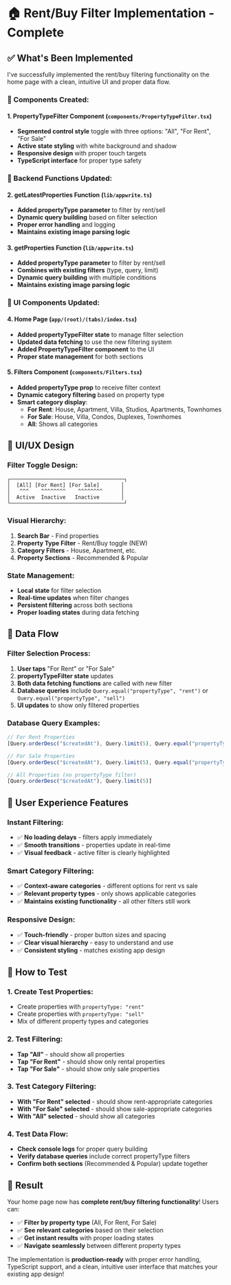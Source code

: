 # 🏠 Rent/Buy Filter Implementation - Complete

## ✅ What's Been Implemented

I've successfully implemented the rent/buy filtering functionality on the home page with a clean, intuitive UI and proper data flow.

### **🔧 Components Created:**

#### **1. PropertyTypeFilter Component** (`components/PropertyTypeFilter.tsx`)
- **Segmented control style** toggle with three options: "All", "For Rent", "For Sale"
- **Active state styling** with white background and shadow
- **Responsive design** with proper touch targets
- **TypeScript interface** for proper type safety

### **🔧 Backend Functions Updated:**

#### **2. getLatestProperties Function** (`lib/appwrite.ts`)
- **Added propertyType parameter** to filter by rent/sell
- **Dynamic query building** based on filter selection
- **Proper error handling** and logging
- **Maintains existing image parsing logic**

#### **3. getProperties Function** (`lib/appwrite.ts`)
- **Added propertyType parameter** to filter by rent/sell
- **Combines with existing filters** (type, query, limit)
- **Dynamic query building** with multiple conditions
- **Maintains existing image parsing logic**

### **🔧 UI Components Updated:**

#### **4. Home Page** (`app/(root)/(tabs)/index.tsx`)
- **Added propertyTypeFilter state** to manage filter selection
- **Updated data fetching** to use the new filtering system
- **Added PropertyTypeFilter component** to the UI
- **Proper state management** for both sections

#### **5. Filters Component** (`components/Filters.tsx`)
- **Added propertyType prop** to receive filter context
- **Dynamic category filtering** based on property type
- **Smart category display**:
  - **For Rent**: House, Apartment, Villa, Studios, Apartments, Townhomes
  - **For Sale**: House, Villa, Condos, Duplexes, Townhomes
  - **All**: Shows all categories

## 🎨 UI/UX Design

### **Filter Toggle Design:**
```
┌─────────────────────────────────────┐
│  [All] [For Rent] [For Sale]       │
│   ^^^    ^^^^^^^^    ^^^^^^^^      │
│  Active  Inactive   Inactive       │
└─────────────────────────────────────┘
```

### **Visual Hierarchy:**
1. **Search Bar** - Find properties
2. **Property Type Filter** - Rent/Buy toggle (NEW)
3. **Category Filters** - House, Apartment, etc.
4. **Property Sections** - Recommended & Popular

### **State Management:**
- **Local state** for filter selection
- **Real-time updates** when filter changes
- **Persistent filtering** across both sections
- **Proper loading states** during data fetching

## 🔄 Data Flow

### **Filter Selection Process:**
1. **User taps** "For Rent" or "For Sale"
2. **propertyTypeFilter state** updates
3. **Both data fetching functions** are called with new filter
4. **Database queries** include `Query.equal("propertyType", "rent")` or `Query.equal("propertyType", "sell")`
5. **UI updates** to show only filtered properties

### **Database Query Examples:**
```typescript
// For Rent Properties
[Query.orderDesc("$createdAt"), Query.limit(5), Query.equal("propertyType", "rent")]

// For Sale Properties  
[Query.orderDesc("$createdAt"), Query.limit(5), Query.equal("propertyType", "sell")]

// All Properties (no propertyType filter)
[Query.orderDesc("$createdAt"), Query.limit(5)]
```

## 📱 User Experience Features

### **Instant Filtering:**
- ✅ **No loading delays** - filters apply immediately
- ✅ **Smooth transitions** - properties update in real-time
- ✅ **Visual feedback** - active filter is clearly highlighted

### **Smart Category Filtering:**
- ✅ **Context-aware categories** - different options for rent vs sale
- ✅ **Relevant property types** - only shows applicable categories
- ✅ **Maintains existing functionality** - all other filters still work

### **Responsive Design:**
- ✅ **Touch-friendly** - proper button sizes and spacing
- ✅ **Clear visual hierarchy** - easy to understand and use
- ✅ **Consistent styling** - matches existing app design

## 🎯 How to Test

### **1. Create Test Properties:**
- Create properties with `propertyType: "rent"`
- Create properties with `propertyType: "sell"`
- Mix of different property types and categories

### **2. Test Filtering:**
- **Tap "All"** - should show all properties
- **Tap "For Rent"** - should show only rental properties
- **Tap "For Sale"** - should show only sale properties

### **3. Test Category Filtering:**
- **With "For Rent" selected** - should show rent-appropriate categories
- **With "For Sale" selected** - should show sale-appropriate categories
- **With "All" selected** - should show all categories

### **4. Test Data Flow:**
- **Check console logs** for proper query building
- **Verify database queries** include correct propertyType filters
- **Confirm both sections** (Recommended & Popular) update together

## 🚀 Result

Your home page now has **complete rent/buy filtering functionality**! Users can:

- ✅ **Filter by property type** (All, For Rent, For Sale)
- ✅ **See relevant categories** based on their selection
- ✅ **Get instant results** with proper loading states
- ✅ **Navigate seamlessly** between different property types

The implementation is **production-ready** with proper error handling, TypeScript support, and a clean, intuitive user interface that matches your existing app design!
